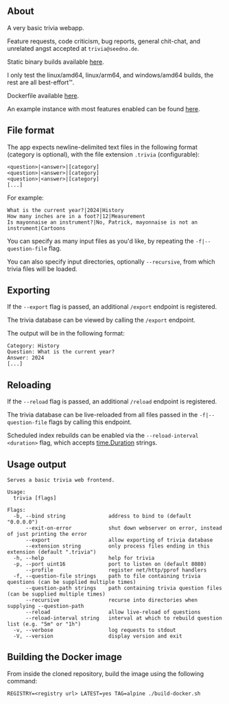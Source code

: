 ## About

A very basic trivia webapp.

Feature requests, code criticism, bug reports, general chit-chat, and unrelated angst accepted at `trivia@seedno.de`.

Static binary builds available [here](https://cdn.seedno.de/builds/trivia).

I only test the linux/amd64, linux/arm64, and windows/amd64 builds, the rest are all best-effort™.

Dockerfile available [here](https://raw.githubusercontent.com/Seednode/trivia/master/docker/Dockerfile).

An example instance with most features enabled can be found [here](https://trivia.seedno.de/).

## File format
The app expects newline-delimited text files in the following format (category is optional), with the file extension `.trivia` (configurable):
```
<question>|<answer>|[category]
<question>|<answer>|[category]
<question>|<answer>|[category]
[...]
```

For example:
```
What is the current year?|2024|History
How many inches are in a foot?|12|Measurement
Is mayonnaise an instrument?|No, Patrick, mayonnaise is not an instrument|Cartoons
```

You can specify as many input files as you'd like, by repeating the `-f|--question-file` flag.

You can also specify input directories, optionally `--recursive`, from which trivia files will be loaded.

## Exporting
If the `--export` flag is passed, an additional `/export` endpoint is registered.

The trivia database can be viewed by calling the `/export` endpoint.

The output will be in the following format:
```
Category: History
Question: What is the current year?
Answer: 2024
[...]
```

## Reloading
If the `--reload` flag is passed, an additional `/reload` endpoint is registered.

The trivia database can be live-reloaded from all files passed in the `-f|--question-file` flags by calling this endpoint.

Scheduled index rebuilds can be enabled via the `--reload-interval <duration>` flag, which accepts [time.Duration](https://pkg.go.dev/time#ParseDuration) strings.

## Usage output
```
Serves a basic trivia web frontend.

Usage:
  trivia [flags]

Flags:
  -b, --bind string              address to bind to (default "0.0.0.0")
      --exit-on-error            shut down webserver on error, instead of just printing the error
      --export                   allow exporting of trivia database
      --extension string         only process files ending in this extension (default ".trivia")
  -h, --help                     help for trivia
  -p, --port uint16              port to listen on (default 8080)
      --profile                  register net/http/pprof handlers
  -f, --question-file strings    path to file containing trivia questions (can be supplied multiple times)
      --question-path strings    path containing trivia question files (can be supplied multiple times)
      --recursive                recurse into directories when supplying --question-path
      --reload                   allow live-reload of questions
      --reload-interval string   interval at which to rebuild question list (e.g. "5m" or "1h")
  -v, --verbose                  log requests to stdout
  -V, --version                  display version and exit
```

## Building the Docker image
From inside the cloned repository, build the image using the following command:

`REGISTRY=<registry url> LATEST=yes TAG=alpine ./build-docker.sh`